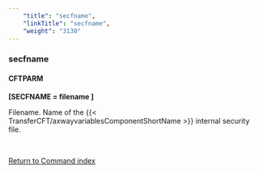 ```yaml
---
    "title": "secfname",
    "linkTitle": "secfname",
    "weight": "3130"
---
```

<span id="secfname"></span>

### secfname

#### CFTPARM

****[SECFNAME = filename ]****

Filename. Name of the {{< TransferCFT/axwayvariablesComponentShortName  >}} internal security file.

 

[Return to Command index](../../)
